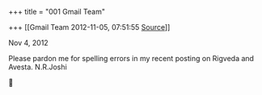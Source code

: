 +++
title = "001 Gmail Team"

+++
[[Gmail Team	2012-11-05, 07:51:55 [Source](https://groups.google.com/g/bvparishat/c/7iltDZPnQG0)]]



Nov 4, 2012



Please pardon me for spelling errors in my recent posting on Rigveda and Avesta. N.R.Joshi



